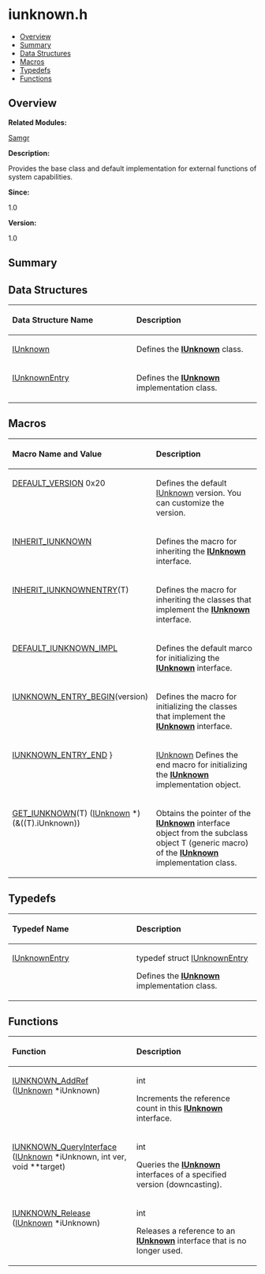 # iunknown.h<a name="EN-US_TOPIC_0000001055039488"></a>

-   [Overview](#section602857521165627)
-   [Summary](#section2069362633165627)
-   [Data Structures](#nested-classes)
-   [Macros](#define-members)
-   [Typedefs](#typedef-members)
-   [Functions](#func-members)

## **Overview**<a name="section602857521165627"></a>

**Related Modules:**

[Samgr](samgr.md)

**Description:**

Provides the base class and default implementation for external functions of system capabilities. 

**Since:**

1.0

**Version:**

1.0

## **Summary**<a name="section2069362633165627"></a>

## Data Structures<a name="nested-classes"></a>

<a name="table2136293975165627"></a>
<table><thead align="left"><tr id="row281875032165627"><th class="cellrowborder" valign="top" width="50%" id="mcps1.1.3.1.1"><p id="p806978118165627"><a name="p806978118165627"></a><a name="p806978118165627"></a>Data Structure Name</p>
</th>
<th class="cellrowborder" valign="top" width="50%" id="mcps1.1.3.1.2"><p id="p1537313015165627"><a name="p1537313015165627"></a><a name="p1537313015165627"></a>Description</p>
</th>
</tr>
</thead>
<tbody><tr id="row1666977372165627"><td class="cellrowborder" valign="top" width="50%" headers="mcps1.1.3.1.1 "><p id="p578737560165627"><a name="p578737560165627"></a><a name="p578737560165627"></a><a href="iunknown.md">IUnknown</a></p>
</td>
<td class="cellrowborder" valign="top" width="50%" headers="mcps1.1.3.1.2 "><p id="p323324088165627"><a name="p323324088165627"></a><a name="p323324088165627"></a>Defines the <strong id="b2124318901165627"><a name="b2124318901165627"></a><a name="b2124318901165627"></a><a href="iunknown.md">IUnknown</a></strong> class. </p>
</td>
</tr>
<tr id="row695670045165627"><td class="cellrowborder" valign="top" width="50%" headers="mcps1.1.3.1.1 "><p id="p1827250262165627"><a name="p1827250262165627"></a><a name="p1827250262165627"></a><a href="iunknownentry.md">IUnknownEntry</a></p>
</td>
<td class="cellrowborder" valign="top" width="50%" headers="mcps1.1.3.1.2 "><p id="p391997141165627"><a name="p391997141165627"></a><a name="p391997141165627"></a>Defines the <strong id="b2006769989165627"><a name="b2006769989165627"></a><a name="b2006769989165627"></a><a href="iunknown.md">IUnknown</a></strong> implementation class. </p>
</td>
</tr>
</tbody>
</table>

## Macros<a name="define-members"></a>

<a name="table1492722763165627"></a>
<table><thead align="left"><tr id="row1126837621165627"><th class="cellrowborder" valign="top" width="50%" id="mcps1.1.3.1.1"><p id="p1721872396165627"><a name="p1721872396165627"></a><a name="p1721872396165627"></a>Macro Name and Value</p>
</th>
<th class="cellrowborder" valign="top" width="50%" id="mcps1.1.3.1.2"><p id="p32501598165627"><a name="p32501598165627"></a><a name="p32501598165627"></a>Description</p>
</th>
</tr>
</thead>
<tbody><tr id="row1711815717165627"><td class="cellrowborder" valign="top" width="50%" headers="mcps1.1.3.1.1 "><p id="p1525780448165627"><a name="p1525780448165627"></a><a name="p1525780448165627"></a><a href="samgr.md#ga13dae059206df8d2d9b9b42e694b3f9c">DEFAULT_VERSION</a>   0x20</p>
</td>
<td class="cellrowborder" valign="top" width="50%" headers="mcps1.1.3.1.2 "><p id="p1078419349165627"><a name="p1078419349165627"></a><a name="p1078419349165627"></a>Defines the default <a href="iunknown.md">IUnknown</a> version. You can customize the version. </p>
</td>
</tr>
<tr id="row1150494099165627"><td class="cellrowborder" valign="top" width="50%" headers="mcps1.1.3.1.1 "><p id="p695647018165627"><a name="p695647018165627"></a><a name="p695647018165627"></a><a href="samgr.md#gab74532a22d6993d0ffc014d36253397f">INHERIT_IUNKNOWN</a></p>
</td>
<td class="cellrowborder" valign="top" width="50%" headers="mcps1.1.3.1.2 "><p id="p112605901165627"><a name="p112605901165627"></a><a name="p112605901165627"></a>Defines the macro for inheriting the <strong id="b1260235022165627"><a name="b1260235022165627"></a><a name="b1260235022165627"></a><a href="iunknown.md">IUnknown</a></strong> interface. </p>
</td>
</tr>
<tr id="row102487702165627"><td class="cellrowborder" valign="top" width="50%" headers="mcps1.1.3.1.1 "><p id="p137160402165627"><a name="p137160402165627"></a><a name="p137160402165627"></a><a href="samgr.md#gad6324fd90dd636180efa2a59b377e65c">INHERIT_IUNKNOWNENTRY</a>(T)</p>
</td>
<td class="cellrowborder" valign="top" width="50%" headers="mcps1.1.3.1.2 "><p id="p442992638165627"><a name="p442992638165627"></a><a name="p442992638165627"></a>Defines the macro for inheriting the classes that implement the <strong id="b860186146165627"><a name="b860186146165627"></a><a name="b860186146165627"></a><a href="iunknown.md">IUnknown</a></strong> interface. </p>
</td>
</tr>
<tr id="row1306436991165627"><td class="cellrowborder" valign="top" width="50%" headers="mcps1.1.3.1.1 "><p id="p452695988165627"><a name="p452695988165627"></a><a name="p452695988165627"></a><a href="samgr.md#gac8d8c9671531f9340427153d50ca4a2b">DEFAULT_IUNKNOWN_IMPL</a></p>
</td>
<td class="cellrowborder" valign="top" width="50%" headers="mcps1.1.3.1.2 "><p id="p842147112165627"><a name="p842147112165627"></a><a name="p842147112165627"></a>Defines the default marco for initializing the <strong id="b1739664968165627"><a name="b1739664968165627"></a><a name="b1739664968165627"></a><a href="iunknown.md">IUnknown</a></strong> interface. </p>
</td>
</tr>
<tr id="row1772017385165627"><td class="cellrowborder" valign="top" width="50%" headers="mcps1.1.3.1.1 "><p id="p162869237165627"><a name="p162869237165627"></a><a name="p162869237165627"></a><a href="samgr.md#ga52ec6b5b03d56b0dfe7277785246bda1">IUNKNOWN_ENTRY_BEGIN</a>(version)</p>
</td>
<td class="cellrowborder" valign="top" width="50%" headers="mcps1.1.3.1.2 "><p id="p1677069384165627"><a name="p1677069384165627"></a><a name="p1677069384165627"></a>Defines the macro for initializing the classes that implement the <strong id="b1383552506165627"><a name="b1383552506165627"></a><a name="b1383552506165627"></a><a href="iunknown.md">IUnknown</a></strong> interface. </p>
</td>
</tr>
<tr id="row1361634284165627"><td class="cellrowborder" valign="top" width="50%" headers="mcps1.1.3.1.1 "><p id="p1014213856165627"><a name="p1014213856165627"></a><a name="p1014213856165627"></a><a href="samgr.md#ga4ef734474ece49aa938d8ebd5b54bdb3">IUNKNOWN_ENTRY_END</a>   }</p>
</td>
<td class="cellrowborder" valign="top" width="50%" headers="mcps1.1.3.1.2 "><p id="p1962181326165627"><a name="p1962181326165627"></a><a name="p1962181326165627"></a><a href="iunknown.md">IUnknown</a> Defines the end macro for initializing the <strong id="b634423474165627"><a name="b634423474165627"></a><a name="b634423474165627"></a><a href="iunknown.md">IUnknown</a></strong> implementation object. </p>
</td>
</tr>
<tr id="row472681087165627"><td class="cellrowborder" valign="top" width="50%" headers="mcps1.1.3.1.1 "><p id="p1072189767165627"><a name="p1072189767165627"></a><a name="p1072189767165627"></a><a href="samgr.md#ga9403f55c3f75fd03854dcd37c231e05b">GET_IUNKNOWN</a>(T)   (<a href="iunknown.md">IUnknown</a> *)(&amp;((T).iUnknown))</p>
</td>
<td class="cellrowborder" valign="top" width="50%" headers="mcps1.1.3.1.2 "><p id="p1480681773165627"><a name="p1480681773165627"></a><a name="p1480681773165627"></a>Obtains the pointer of the <strong id="b1882315682165627"><a name="b1882315682165627"></a><a name="b1882315682165627"></a><a href="iunknown.md">IUnknown</a></strong> interface object from the subclass object T (generic macro) of the <strong id="b799852004165627"><a name="b799852004165627"></a><a name="b799852004165627"></a><a href="iunknown.md">IUnknown</a></strong> implementation class. </p>
</td>
</tr>
</tbody>
</table>

## Typedefs<a name="typedef-members"></a>

<a name="table689493581165627"></a>
<table><thead align="left"><tr id="row761709895165627"><th class="cellrowborder" valign="top" width="50%" id="mcps1.1.3.1.1"><p id="p560893532165627"><a name="p560893532165627"></a><a name="p560893532165627"></a>Typedef Name</p>
</th>
<th class="cellrowborder" valign="top" width="50%" id="mcps1.1.3.1.2"><p id="p38941517165627"><a name="p38941517165627"></a><a name="p38941517165627"></a>Description</p>
</th>
</tr>
</thead>
<tbody><tr id="row1911701413165627"><td class="cellrowborder" valign="top" width="50%" headers="mcps1.1.3.1.1 "><p id="p1874216196165627"><a name="p1874216196165627"></a><a name="p1874216196165627"></a><a href="samgr.md#gacaa7db32a018a33a2bbf919cde8d8f9c">IUnknownEntry</a></p>
</td>
<td class="cellrowborder" valign="top" width="50%" headers="mcps1.1.3.1.2 "><p id="p686858065165627"><a name="p686858065165627"></a><a name="p686858065165627"></a>typedef struct <a href="iunknownentry.md">IUnknownEntry</a> </p>
<p id="p1331908043165627"><a name="p1331908043165627"></a><a name="p1331908043165627"></a>Defines the <strong id="b1754739707165627"><a name="b1754739707165627"></a><a name="b1754739707165627"></a><a href="iunknown.md">IUnknown</a></strong> implementation class. </p>
</td>
</tr>
</tbody>
</table>

## Functions<a name="func-members"></a>

<a name="table944492669165627"></a>
<table><thead align="left"><tr id="row982979863165627"><th class="cellrowborder" valign="top" width="50%" id="mcps1.1.3.1.1"><p id="p647393227165627"><a name="p647393227165627"></a><a name="p647393227165627"></a>Function</p>
</th>
<th class="cellrowborder" valign="top" width="50%" id="mcps1.1.3.1.2"><p id="p1748802142165627"><a name="p1748802142165627"></a><a name="p1748802142165627"></a>Description</p>
</th>
</tr>
</thead>
<tbody><tr id="row331379279165627"><td class="cellrowborder" valign="top" width="50%" headers="mcps1.1.3.1.1 "><p id="p1758561074165627"><a name="p1758561074165627"></a><a name="p1758561074165627"></a><a href="samgr.md#ga9abef49ec89bf913c3bed03faf478c1e">IUNKNOWN_AddRef</a> (<a href="iunknown.md">IUnknown</a> *iUnknown)</p>
</td>
<td class="cellrowborder" valign="top" width="50%" headers="mcps1.1.3.1.2 "><p id="p441976655165627"><a name="p441976655165627"></a><a name="p441976655165627"></a>int </p>
<p id="p2139592313165627"><a name="p2139592313165627"></a><a name="p2139592313165627"></a>Increments the reference count in this <strong id="b220853590165627"><a name="b220853590165627"></a><a name="b220853590165627"></a><a href="iunknown.md">IUnknown</a></strong> interface. </p>
</td>
</tr>
<tr id="row576216127165627"><td class="cellrowborder" valign="top" width="50%" headers="mcps1.1.3.1.1 "><p id="p1518202970165627"><a name="p1518202970165627"></a><a name="p1518202970165627"></a><a href="samgr.md#gac857d12648500c7dab1cb43e85ae2ed4">IUNKNOWN_QueryInterface</a> (<a href="iunknown.md">IUnknown</a> *iUnknown, int ver, void **target)</p>
</td>
<td class="cellrowborder" valign="top" width="50%" headers="mcps1.1.3.1.2 "><p id="p718960503165627"><a name="p718960503165627"></a><a name="p718960503165627"></a>int </p>
<p id="p641336029165627"><a name="p641336029165627"></a><a name="p641336029165627"></a>Queries the <strong id="b1190167657165627"><a name="b1190167657165627"></a><a name="b1190167657165627"></a><a href="iunknown.md">IUnknown</a></strong> interfaces of a specified version (downcasting). </p>
</td>
</tr>
<tr id="row1224370725165627"><td class="cellrowborder" valign="top" width="50%" headers="mcps1.1.3.1.1 "><p id="p1756609354165627"><a name="p1756609354165627"></a><a name="p1756609354165627"></a><a href="samgr.md#gabd462f8a5e6460a68760cd0719982296">IUNKNOWN_Release</a> (<a href="iunknown.md">IUnknown</a> *iUnknown)</p>
</td>
<td class="cellrowborder" valign="top" width="50%" headers="mcps1.1.3.1.2 "><p id="p2037943935165627"><a name="p2037943935165627"></a><a name="p2037943935165627"></a>int </p>
<p id="p2051212538165627"><a name="p2051212538165627"></a><a name="p2051212538165627"></a>Releases a reference to an <strong id="b198106022165627"><a name="b198106022165627"></a><a name="b198106022165627"></a><a href="iunknown.md">IUnknown</a></strong> interface that is no longer used. </p>
</td>
</tr>
</tbody>
</table>

